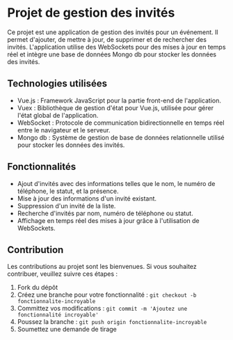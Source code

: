 # Projet de gestion des invités

Ce projet est une application de gestion des invités pour un événement. Il permet d'ajouter, de mettre à jour, de supprimer et de rechercher des invités. L'application utilise des WebSockets pour des mises à jour en temps réel et intègre une base de données Mongo db pour stocker les données des invités.

## Technologies utilisées

- Vue.js : Framework JavaScript pour la partie front-end de l'application.
- Vuex : Bibliothèque de gestion d'état pour Vue.js, utilisée pour gérer l'état global de l'application.
- WebSocket : Protocole de communication bidirectionnelle en temps réel entre le navigateur et le serveur.
- Mongo db : Système de gestion de base de données relationnelle utilisé pour stocker les données des invités.

## Fonctionnalités

- Ajout d'invités avec des informations telles que le nom, le numéro de téléphone, le statut, et la présence.
- Mise à jour des informations d'un invité existant.
- Suppression d'un invité de la liste.
- Recherche d'invités par nom, numéro de téléphone ou statut.
- Affichage en temps réel des mises à jour grâce à l'utilisation de WebSockets.

## Contribution

Les contributions au projet sont les bienvenues. Si vous souhaitez contribuer, veuillez suivre ces étapes :

1. Fork du dépôt
2. Créez une branche pour votre fonctionnalité : `git checkout -b fonctionnalite-incroyable`
3. Committez vos modifications : `git commit -m 'Ajoutez une fonctionnalité incroyable'`
4. Poussez la branche : `git push origin fonctionnalite-incroyable`
5. Soumettez une demande de tirage
